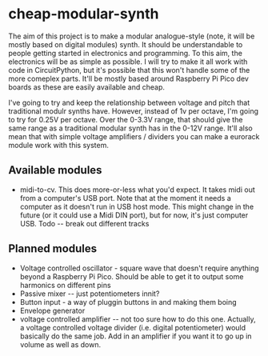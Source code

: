 # cheap-modular-synth
The aim of this project is to make a modular analogue-style (note, it will be mostly based on digital modules) synth. It should be understandable to people getting started in electronics and programming. To this aim, the electronics will be as simple as possible. I will try to make it all work with code in CircuitPython, but it's possible that this won't handle some of the more comeplex parts. It'll be mostly based around Raspberry Pi Pico dev boards as these are easily available and cheap.

I've going to try and keep the relationship between voltage and pitch that traditional modulr synths have. However, instead of 1v per octave, I'm going to try for 0.25V per octave. Over the 0-3.3V range, that should give the same range as a traditional modular synth has in the 0-12V range. It'll also mean that with simple voltage amplifiers / dividers you can make a eurorack module work with this system.

## Available modules
* midi-to-cv. This does more-or-less what you'd expect. It takes midi out from a computer's USB port. Note that at the moment it needs a computer as it doesn't run in USB host mode. This might change in the future (or it could use a Midi DIN port), but for now, it's just computer USB. Todo -- break out different tracks

## Planned modules
* Voltage controlled oscillator - square wave that doesn't require anything beyond a Raspberry Pi Pico. Should be able to get it to output some harmonics on different pins
* Passive mixer -- just potentiometers innit?
* Button input - a way of pluggin buttons in and making them boing
* Envelope generator
* voltage controlled amplifier -- not too sure how to do this one. Actually, a voltage controlled voltage divider (i.e. digital potentiometer) would basically do the same job. Add in an amplifier if you want it to go up in volume as well as down.
